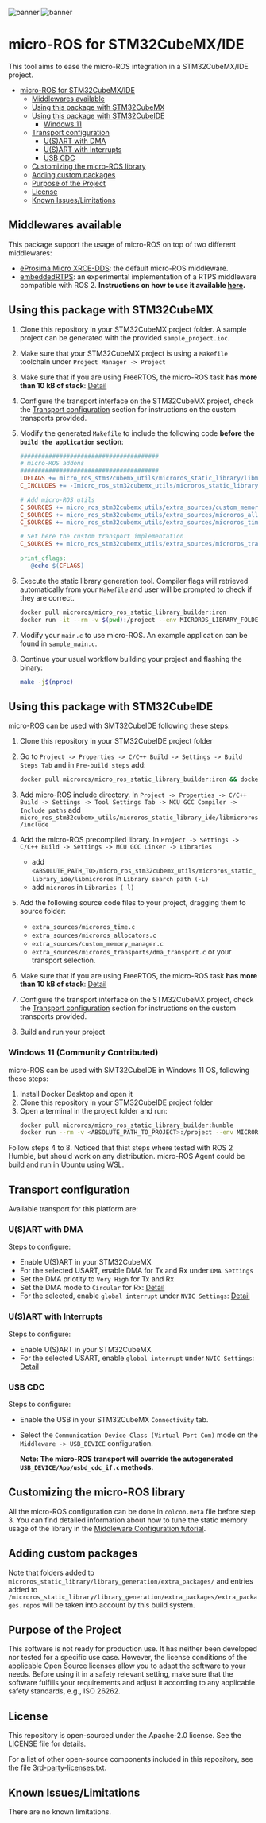 ![banner](.images/banner-dark-theme.png#gh-dark-mode-only)
![banner](.images/banner-light-theme.png#gh-light-mode-only)

# micro-ROS for STM32CubeMX/IDE

This tool aims to ease the micro-ROS integration in a STM32CubeMX/IDE project.

- [micro-ROS for STM32CubeMX/IDE](#micro-ros-for-stm32cubemxide)
  - [Middlewares available](#middlewares-available)
  - [Using this package with STM32CubeMX](#using-this-package-with-stm32cubemx)
  - [Using this package with STM32CubeIDE](#using-this-package-with-stm32cubeide)
      - [Windows 11](#STM32CubeIDE-Win11)
  - [Transport configuration](#transport-configuration)
    - [U(S)ART with DMA](#usart-with-dma)
    - [U(S)ART with Interrupts](#usart-with-interrupts)
    - [USB CDC](#usb-cdc)
  - [Customizing the micro-ROS library](#customizing-the-micro-ros-library)
  - [Adding custom packages](#adding-custom-packages)
  - [Purpose of the Project](#purpose-of-the-project)
  - [License](#license)
  - [Known Issues/Limitations](#known-issueslimitations)
## Middlewares available

This package support the usage of micro-ROS on top of two different middlewares:
- [eProsima Micro XRCE-DDS](https://micro-xrce-dds.docs.eprosima.com/en/latest/): the default micro-ROS middleware.
- [embeddedRTPS](https://github.com/embedded-software-laboratory/embeddedRTPS): an experimental implementation of a RTPS middleware compatible with ROS 2. **Instructions on how to use it available [here](./embeddedrtps.md).**

## Using this package with STM32CubeMX

1. Clone this repository in your STM32CubeMX project folder. A sample project can be generated with the provided `sample_project.ioc`.
2. Make sure that your STM32CubeMX project is using a `Makefile` toolchain under `Project Manager -> Project`
3. Make sure that if you are using FreeRTOS, the micro-ROS task **has more than 10 kB of stack**: [Detail](.images/Set_freertos_stack.jpg)
4. Configure the transport interface on the STM32CubeMX project, check the [Transport configuration](#Transport-configuration) section for instructions on the custom transports provided.
5. Modify the generated `Makefile` to include the following code **before the `build the application` section**:

   <!-- # Removing heap4 manager while being polite with STM32CubeMX
   TMPVAR := $(C_SOURCES)
   C_SOURCES := $(filter-out Middlewares/Third_Party/FreeRTOS/Source/portable/MemMang/heap_4.c, $(TMPVAR)) -->

   ```makefile
   #######################################
   # micro-ROS addons
   #######################################
   LDFLAGS += micro_ros_stm32cubemx_utils/microros_static_library/libmicroros/libmicroros.a
   C_INCLUDES += -Imicro_ros_stm32cubemx_utils/microros_static_library/libmicroros/microros_include

   # Add micro-ROS utils
   C_SOURCES += micro_ros_stm32cubemx_utils/extra_sources/custom_memory_manager.c
   C_SOURCES += micro_ros_stm32cubemx_utils/extra_sources/microros_allocators.c
   C_SOURCES += micro_ros_stm32cubemx_utils/extra_sources/microros_time.c

   # Set here the custom transport implementation
   C_SOURCES += micro_ros_stm32cubemx_utils/extra_sources/microros_transports/dma_transport.c

   print_cflags:
      @echo $(CFLAGS)
   ```

6. Execute the static library generation tool. Compiler flags will retrieved automatically from your `Makefile` and user will be prompted to check if they are correct.

   ```bash
   docker pull microros/micro_ros_static_library_builder:iron
   docker run -it --rm -v $(pwd):/project --env MICROROS_LIBRARY_FOLDER=micro_ros_stm32cubemx_utils/microros_static_library microros/micro_ros_static_library_builder:iron
   ```

1. Modify your `main.c` to use micro-ROS. An example application can be found in `sample_main.c`.
2. Continue your usual workflow building your project and flashing the binary:

   ```bash
   make -j$(nproc)
   ```

## Using this package with STM32CubeIDE

micro-ROS can be used with SMT32CubeIDE following these steps:

1. Clone this repository in your STM32CubeIDE project folder
2. Go to `Project -> Properties -> C/C++ Build -> Settings -> Build Steps Tab` and in `Pre-build steps` add:

   ```bash
   docker pull microros/micro_ros_static_library_builder:iron && docker run --rm -v ${workspace_loc:/${ProjName}}:/project --env MICROROS_LIBRARY_FOLDER=micro_ros_stm32cubemx_utils/microros_static_library_ide microros/micro_ros_static_library_builder:iron
   ```

3. Add micro-ROS include directory. In `Project -> Properties -> C/C++ Build -> Settings -> Tool Settings Tab -> MCU GCC Compiler -> Include paths` add `micro_ros_stm32cubemx_utils/microros_static_library_ide/libmicroros/include`
4. Add the micro-ROS precompiled library. In `Project -> Settings -> C/C++ Build -> Settings -> MCU GCC Linker -> Libraries`
      - add `<ABSOLUTE_PATH_TO>/micro_ros_stm32cubemx_utils/microros_static_library_ide/libmicroros` in `Library search path (-L)`
      - add `microros` in `Libraries (-l)`
5. Add the following source code files to your project, dragging them to source folder:
      - `extra_sources/microros_time.c`
      - `extra_sources/microros_allocators.c`
      - `extra_sources/custom_memory_manager.c`
      - `extra_sources/microros_transports/dma_transport.c` or your transport selection.
6. Make sure that if you are using FreeRTOS, the micro-ROS task **has more than 10 kB of stack**: [Detail](.images/Set_freertos_stack.jpg)
7. Configure the transport interface on the STM32CubeMX project, check the [Transport configuration](#Transport-configuration) section for instructions on the custom transports provided.
8. Build and run your project

### Windows 11 (Community Contributed)

micro-ROS can be used with SMT32CubeIDE in Windows 11 OS, following these steps:

1. Install Docker Desktop and open it
2. Clone this repository in your STM32CubeIDE project folder
3. Open a terminal in the project folder and run:
   ```bash
   docker pull microros/micro_ros_static_library_builder:humble
   docker run --rm -v <ABSOLUTE_PATH_TO_PROJECT>:/project --env MICROROS_LIBRARY_FOLDER=micro_ros_stm32cubemx_utils/microros_static_library_ide microros/micro_ros_static_library_builder:humble
   ```
Follow steps 4 to 8.
Noticed that thist steps where tested with ROS 2 Humble, but should work on any distribution. micro-ROS Agent could be build and run in Ubuntu using WSL.

## Transport configuration

Available transport for this platform are:
### U(S)ART with DMA

Steps to configure:
   - Enable U(S)ART in your STM32CubeMX
   - For the selected USART, enable DMA for Tx and Rx under `DMA Settings`
   - Set the DMA priotity to `Very High` for Tx and Rx
   - Set the DMA mode to `Circular` for Rx: [Detail](.images/Set_UART_DMA1.jpg)
   - For the selected, enable `global interrupt` under `NVIC Settings`: [Detail](.images/Set_UART_DMA_2.jpg)

### U(S)ART with Interrupts

Steps to configure:
   - Enable U(S)ART in your STM32CubeMX
   - For the selected USART, enable `global interrupt` under `NVIC Settings`: [Detail](.images/Set_UART_IT.jpg)

### USB CDC

Steps to configure:
   - Enable the USB in your STM32CubeMX `Connectivity` tab.
   - Select the `Communication Device Class (Virtual Port Com)` mode on the `Middleware -> USB_DEVICE` configuration.

      **Note: The micro-ROS transport will override the autogenerated `USB_DEVICE/App/usbd_cdc_if.c` methods.**

## Customizing the micro-ROS library

All the micro-ROS configuration can be done in `colcon.meta` file before step 3. You can find detailed information about how to tune the static memory usage of the library in the [Middleware Configuration tutorial](https://micro.ros.org/docs/tutorials/advanced/microxrcedds_rmw_configuration/).
## Adding custom packages

Note that folders added to `microros_static_library/library_generation/extra_packages/` and entries added to `/microros_static_library/library_generation/extra_packages/extra_packages.repos` will be taken into account by this build system.

## Purpose of the Project

This software is not ready for production use. It has neither been developed nor
tested for a specific use case. However, the license conditions of the
applicable Open Source licenses allow you to adapt the software to your needs.
Before using it in a safety relevant setting, make sure that the software
fulfills your requirements and adjust it according to any applicable safety
standards, e.g., ISO 26262.

## License

This repository is open-sourced under the Apache-2.0 license. See the [LICENSE](LICENSE) file for details.

For a list of other open-source components included in this repository,
see the file [3rd-party-licenses.txt](3rd-party-licenses.txt).

## Known Issues/Limitations

There are no known limitations.
